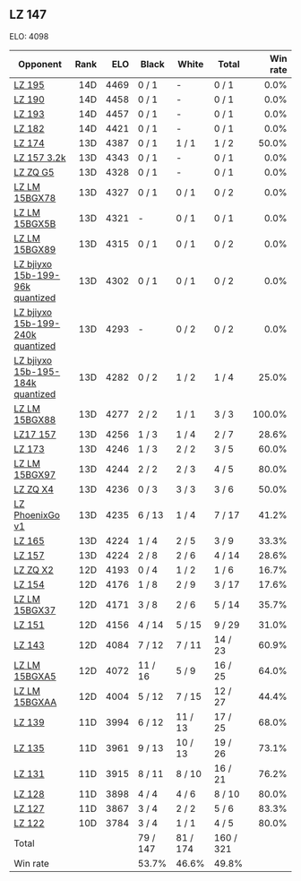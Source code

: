 ## LZ 147 ##

ELO: 4098

Opponent | Rank | ELO | Black | White | Total | Win rate
---------|-----:|----:|-------|-------|-------|-------:
[LZ 195](LZ%20195.md) | 14D | 4469 | 0 / 1 | - | 0 / 1 | 0.0%
[LZ 190](LZ%20190.md) | 14D | 4458 | 0 / 1 | - | 0 / 1 | 0.0%
[LZ 193](LZ%20193.md) | 14D | 4457 | 0 / 1 | - | 0 / 1 | 0.0%
[LZ 182](LZ%20182.md) | 14D | 4421 | 0 / 1 | - | 0 / 1 | 0.0%
[LZ 174](LZ%20174.md) | 13D | 4387 | 0 / 1 | 1 / 1 | 1 / 2 | 50.0%
[LZ 157 3.2k](LZ%20157%203.2k.md) | 13D | 4343 | 0 / 1 | - | 0 / 1 | 0.0%
[LZ ZQ G5](LZ%20ZQ%20G5.md) | 13D | 4328 | 0 / 1 | - | 0 / 1 | 0.0%
[LZ LM 15BGX78](LZ%20LM%2015BGX78.md) | 13D | 4327 | 0 / 1 | 0 / 1 | 0 / 2 | 0.0%
[LZ LM 15BGX5B](LZ%20LM%2015BGX5B.md) | 13D | 4321 | - | 0 / 1 | 0 / 1 | 0.0%
[LZ LM 15BGX89](LZ%20LM%2015BGX89.md) | 13D | 4315 | 0 / 1 | 0 / 1 | 0 / 2 | 0.0%
[LZ bjiyxo 15b-199-96k quantized](LZ%20bjiyxo%2015b-199-96k%20quantized.md) | 13D | 4302 | 0 / 1 | 0 / 1 | 0 / 2 | 0.0%
[LZ bjiyxo 15b-199-240k quantized](LZ%20bjiyxo%2015b-199-240k%20quantized.md) | 13D | 4293 | - | 0 / 2 | 0 / 2 | 0.0%
[LZ bjiyxo 15b-195-184k quantized](LZ%20bjiyxo%2015b-195-184k%20quantized.md) | 13D | 4282 | 0 / 2 | 1 / 2 | 1 / 4 | 25.0%
[LZ LM 15BGX88](LZ%20LM%2015BGX88.md) | 13D | 4277 | 2 / 2 | 1 / 1 | 3 / 3 | 100.0%
[LZ17 157](LZ17%20157.md) | 13D | 4256 | 1 / 3 | 1 / 4 | 2 / 7 | 28.6%
[LZ 173](LZ%20173.md) | 13D | 4246 | 1 / 3 | 2 / 2 | 3 / 5 | 60.0%
[LZ LM 15BGX97](LZ%20LM%2015BGX97.md) | 13D | 4244 | 2 / 2 | 2 / 3 | 4 / 5 | 80.0%
[LZ ZQ X4](LZ%20ZQ%20X4.md) | 13D | 4236 | 0 / 3 | 3 / 3 | 3 / 6 | 50.0%
[LZ PhoenixGo v1](LZ%20PhoenixGo%20v1.md) | 13D | 4235 | 6 / 13 | 1 / 4 | 7 / 17 | 41.2%
[LZ 165](LZ%20165.md) | 13D | 4224 | 1 / 4 | 2 / 5 | 3 / 9 | 33.3%
[LZ 157](LZ%20157.md) | 13D | 4224 | 2 / 8 | 2 / 6 | 4 / 14 | 28.6%
[LZ ZQ X2](LZ%20ZQ%20X2.md) | 12D | 4193 | 0 / 4 | 1 / 2 | 1 / 6 | 16.7%
[LZ 154](LZ%20154.md) | 12D | 4176 | 1 / 8 | 2 / 9 | 3 / 17 | 17.6%
[LZ LM 15BGX37](LZ%20LM%2015BGX37.md) | 12D | 4171 | 3 / 8 | 2 / 6 | 5 / 14 | 35.7%
[LZ 151](LZ%20151.md) | 12D | 4156 | 4 / 14 | 5 / 15 | 9 / 29 | 31.0%
[LZ 143](LZ%20143.md) | 12D | 4084 | 7 / 12 | 7 / 11 | 14 / 23 | 60.9%
[LZ LM 15BGXA5](LZ%20LM%2015BGXA5.md) | 12D | 4072 | 11 / 16 | 5 / 9 | 16 / 25 | 64.0%
[LZ LM 15BGXAA](LZ%20LM%2015BGXAA.md) | 12D | 4004 | 5 / 12 | 7 / 15 | 12 / 27 | 44.4%
[LZ 139](LZ%20139.md) | 11D | 3994 | 6 / 12 | 11 / 13 | 17 / 25 | 68.0%
[LZ 135](LZ%20135.md) | 11D | 3961 | 9 / 13 | 10 / 13 | 19 / 26 | 73.1%
[LZ 131](LZ%20131.md) | 11D | 3915 | 8 / 11 | 8 / 10 | 16 / 21 | 76.2%
[LZ 128](LZ%20128.md) | 11D | 3898 | 4 / 4 | 4 / 6 | 8 / 10 | 80.0%
[LZ 127](LZ%20127.md) | 11D | 3867 | 3 / 4 | 2 / 2 | 5 / 6 | 83.3%
[LZ 122](LZ%20122.md) | 10D | 3784 | 3 / 4 | 1 / 1 | 4 / 5 | 80.0%
Total | | | 79 / 147 | 81 / 174 | 160 / 321 | 
Win rate| | | 53.7% | 46.6% | 49.8% | 

